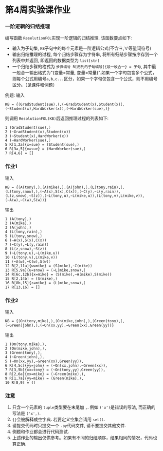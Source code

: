# 第4周实验课作业

### 一阶逻辑的归结推理

编写函数 `ResolutionFOL`实现一阶逻辑的归结推理. 该函数要点如下:

* 输入为子句集, `KB`子句中的每个元素是一阶逻辑公式(不含$\exists, \forall$等量词符号)
* 输出归结推理的过程, 每个归结步骤存为字符串, 将所有归结步骤按序存到一个列表中并返回, 即返回的数据类型为 `list[str]`
* 一个归结步骤的格式为 `步骤编号 R[用到的子句编号]{最一般合一} = 子句`, 其中最一般合一输出格式为"{变量=常量, 变量=常量}".如果一个字句包含多个公式，则每个公式用编号`a,b,c...`区分，如果一个字句仅包含一个公式，则不用编号区分。（见课件和例题）

例题: 输入

```
KB = {(GradStudent(sue),),(~GradStudent(x),Student(x)),(~Student(x),HardWorker(x)),(~HardWorker(sue),)}
```

则调用 `ResolutionFOL(KB)`后返回推理过程的列表如下:

```
1 (GradStudent(sue),)
2 (~GradStudent(x),Student(x))
3 (~Student(x),HardWorker(x))
4 (~HardWorker(sue),)
5 R[1,2a]{x=sue} = (Student(sue),)
6 R[3a,5]{x=sue} = (HardWorker(sue),)
7 R[4,6] = []
```

### 作业1

输入

```
KB = {(A(tony),),(A(mike),),(A(john),),(L(tony,rain),),(L(tony,snow),),(~A(x),S(x),C(x)),(~C(y),~L(y,rain)),(L(z,snow),~S(z)),(~L(tony,u),~L(mike,u)),(L(tony,v),L(mike,v)),(~A(w),~C(w),S(w))}
```

输出

```
1 (A(tony),)
2 (A(mike),)
3 (A(john),)
4 (L(tony,rain),)
5 (L(tony,snow),)
6 (~A(x),S(x),C(x))
7 (~C(y),~L(y,rain))
8 (L(z,snow),~S(z))
9 (~L(tony,u),~L(mike,u))
10 (L(tony,v),L(mike,v))
11 (~A(w),~C(w),S(w))
12 R[2,11a]{w=mike} = (S(mike),~C(mike))
13 R[5,9a]{u=snow} = (~L(mike,snow),)
14 R[6c,12b]{x=mike} = (S(mike),~A(mike),S(mike))
15 R[2,14b] = (S(mike),)
16 R[8b,15]{z=mike} = (L(mike,snow),)
17 R[13,16] = []
```

### 作业2

输入

```
KB = {(On(tony,mike),),(On(mike,john),),(Green(tony),),(~Green(john),),(~On(xx,yy),~Green(xx),Green(yy))}
```

输出

```
1 (On(tony,mike),),
2 (On(mike,john),),
3 (Green(tony),),
4 (~Green(john),),
5 (~On(xx,yy),~Green(xx),Green(yy)),
6 R[4,5c]{yy=john} = (~On(xx,john),~Green(xx)),
7 R[3,5b]{xx=tony} = (~On(tony,yy),Green(yy)),
8 R[2,6a]{xx=mike} = (~Green(mike),),
9 R[1,7a]{yy=mike} = (Green(mike),),
10 R[8,9] = ()
```

### 注意

1. 只含一个元素的 `tuple`类型要在末尾加 `,`. 例如 `('x')`是错误的写法, 而正确的写法是 `('x',)`.
2. `{}`会被解释成空字典. 若要定义空集合请用 `set()`.
3. 请提交代码时只提交一个 `.py`代码文件, 请不要提交其他文件.
4. 例题和作业都会进行代码测试.
5. 上述作业的输出仅供参考。如果有不同的归结顺序，结果相同的情况，代码也算正确.
